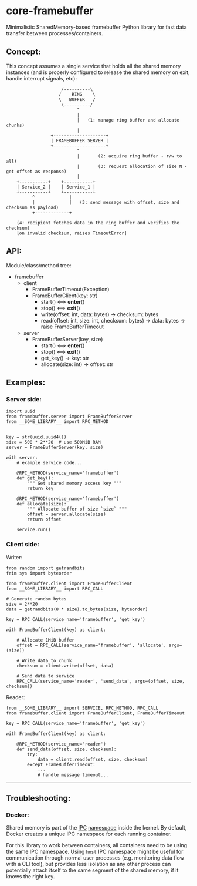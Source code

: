 # core-framebuffer

Minimalistic SharedMemory-based framebuffer Python library for fast data
transfer between processes/containers.


## Concept:

This concept assumes a single service that holds all the shared memory
instances (and is properly configured to release the shared memory on exit,
handle interrupt signals, etc):

```
                     /----------\                                              
                    /    RING    \                                             
                    \   BUFFER   /                                             
                     \----------/                                              
                           ^                                                   
                           |                                                   
                           |   (1: manage ring buffer and allocate chunks)
                           |                                                   
                 +--------------------+                                             
                 | FRAMEBUFFER SERVER |                                
                 +--------------------+                                
                           ^
                           |       (2: acquire ring buffer - r/w to all)
                           |       (3: request allocation of size N - get offset as response)
                           |
    +-----------+    +-----------+
    | Service_2 |    | Service_1 |
    +-----------+    +-----------+
          ^             |
          |             |   (3: send message with offset, size and checksum as payload)
          +-------------+

    (4: recipient fetches data in the ring buffer and verifies the checksum)
    [on invalid checksum, raises TimeoutError]
```

## API:

Module/class/method tree:

- framebuffer
    - client
        - FrameBufferTimeout(Exception)
        - FrameBufferClient(key: str)
            - start()  <==>  __enter__()
            - stop()   <==>  __exit__()
            - write(offset: int, data: bytes) -> checksum: bytes
            - read(offset: int, size: int, checksum: bytes) -> data: bytes
                                                            -> raise FrameBufferTimeout
    - server
        - FrameBufferServer(key, size)
            - start()  <==>  __enter__()
            - stop()   <==>  __exit__()
            - get_key() -> key: str
            - allocate(size: int) -> offset: str


## Examples:

### Server side:

```python3
import uuid
from framebuffer.server import FrameBufferServer
from __SOME_LIBRARY__ import RPC_METHOD


key = str(uuid.uuid4())
size = 500 * 2**20  # use 500MiB RAM
server = FrameBufferServer(key, size)

with server:
    # example service code...

    @RPC_METHOD(service_name='framebuffer')
    def get_key():
        """ Get shared memory access key """
        return key 

    @RPC_METHOD(service_name='framebuffer')
    def allocate(size):
        """ Allocate buffer of size `size` """
        offset = server.allocate(size)
        return offset

    service.run()
```

### Client side:

Writer:

```python3
from random import getrandbits
frim sys import byteorder

from framebuffer.client import FrameBufferClient
from __SOME_LIBRARY__ import RPC_CALL

# Generate random bytes
size = 2**20
data = getrandbits(8 * size).to_bytes(size, byteorder)

key = RPC_CALL(service_name='framebuffer', 'get_key')

with FrameBufferClient(key) as client:

    # Allocate 1MiB buffer
    offset = RPC_CALL(service_name='framebuffer', 'allocate', args=(size))
    
    # Write data to chunk
    checksum = client.write(offset, data)

    # Send data to service
    RPC_CALL(service_name='reader', 'send_data', args=(offset, size, checksum))
```

Reader:

```python3
from __SOME_LIBRARY__ import SERVICE, RPC_METHOD, RPC_CALL
from framebuffer.client import FrameBufferClient, FrameBufferTimeout

key = RPC_CALL(service_name='framebuffer', 'get_key')

with FrameBufferClient(key) as client:

    @RPC_METHOD(service_name='reader')
    def send_data(offset, size, checksum):
        try:
            data = client.read(offset, size, checksum)
        except FrameBufferTimeout:
            ...
            # handle message timeout...
```

---

## Troubleshooting:

### Docker:

Shared memory is part of the
[IPC](https://man7.org/linux/man-pages/man7/ipc_namespaces.7.html)
[namespace](https://man7.org/linux/man-pages/man7/namespaces.7.html)
inside the kernel.  By default, Docker creates a unique IPC namespace for each
running container.

For this library to work between containers, all containers need to be using
the same IPC namespace. Using `host` IPC namespace might be useful for
communication through normal user processes (e.g. monitoring data flow with a
CLI tool), but provides less isolation as any other process can potentially
attach itself to the same segment of the shared memory, if it knows the right
key.
